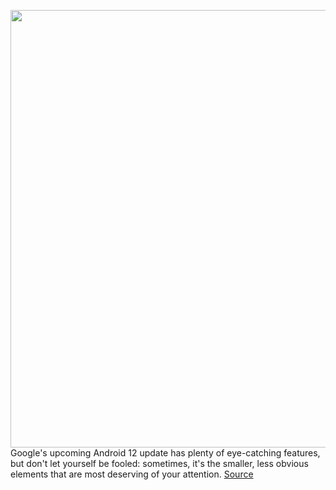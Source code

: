 <img src='https://cdn.vox-cdn.com/thumbor/F8au8eeBQ4DD57u8pHv5GwRc564=/0x0:620x413/1200x800/filters:focal(261x158:359x256)/cdn.vox-cdn.com/uploads/chorus_image/image/69764904/VRG_1777_Android_12_001.5.0.jpg' width='700px' /><br/>
Google's upcoming Android 12 update has plenty of eye-catching features, but don't let yourself be fooled: sometimes, it's the smaller, less obvious elements that are most deserving of your attention.
<a href='https://www.theverge.com/22634339/android-12-auto-rotate-google-how-to'> Source <a/>